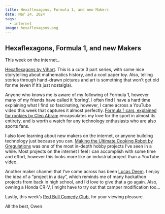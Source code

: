 ```yaml
---
title: Hexaflexagons, Formula 1, and new Makers
date: Mar 24, 2024
tags:
  - internet
image: hexaflexagons.png
---
```


## Hexaflexagons, Formula 1, and new Makers

This week on the internet…

[Hexaflexagons by Vihart](https://www.youtube.com/watch?v=VIVIegSt81k). This is a cute 3 part series, with some nice storytelling about mathematics history, and a cool paper toy. Also, telling stories through hand-drawn pictures and art is something that won’t get old for me (even if it’s just nostalgia).

Anyone who knows me is aware of my following of Formula 1, however many of my friends have called it ‘boring’. I often find I have a hard time explaining what I find so fascinating, however, I came across a YouTube video this week that captures it almost perfectly. [Formula 1 cars, explained for rookies by Cleo Abram](https://www.youtube.com/watch?v=VJgdOMXhEj0) encapsulates my love for the sport in almost its entirety, and is worth a watch for any technology enthusiasts who are also sports fans.

I also love learning about new makers on the internet, or anyone building technology just because you can. [Making the Ultimate Cooking Robot by Gregulations](https://www.youtube.com/watch?v=LMoHLUd81P8) was one of the most in-depth hobby projects I’ve seen in a while. Most projects on the internet I feel I can accomplish with some time and effort, however this looks more like an industrial project than a YouTube video.

Another maker channel that I’ve come across has been [Lucas Deem](https://www.youtube.com/@LukasDeem/videos). I enjoy the idea of a “project in a day”, which reminds me of many hackathon projects from back in high school, and I’d love to give that a go again. Also, owning a Honda CR-V, I might have to try out that camper modification too…

Lastly, this week’s [Red Bull Comedy Club](https://www.youtube.com/watch?v=FZgrOx5j5DI), for your viewing pleasure.

All the best,
Owen
